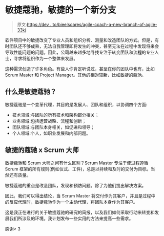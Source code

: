 # 敏捷蔻驰，敏捷的一个新分支

> 原文:[https://dev . to/bieelsoares/agile-coach-a-new-branch-of-agile-33kj](https://dev.to/bieelsoares/agile-coach-a-new-branch-of-agile-33kj)

软件项目中的敏捷改变了专业人员和组织分析、测量和改造团队的方式。但是，有时团队还不够成熟，无法自我管理即将发生的冲突，甚至无法在过程中发现将来会导致性能问题的问题。因此，公司越来越多地寻找专注于转变团队和流程的专业人士，寻求将组织作为一个整体来发展。

这种需求创造了许多角色。有些人你肯定听说过，甚至在你的团队中也有，比如 Scrum Master 和 Project Manager。其他的相对较新，比如敏捷的蔻驰。

## [](#what-is-an-agile-coach)什么是敏捷蔻驰？

敏捷蔻驰是一个变革代理，其目的是发展人、团队和组织，以协调四个方面:

*   技术领域:与团队的所有技术和架构部分相关；
*   业务领域:包括运营战略、流程和创新；
*   团队领域:与团队本身相关，如促进和领导；
*   个人领域:个人，如职业发展和内部问题。

## [](#agile-coach-x-scrum-master)敏捷的蔻驰 x Scrum 大师

敏捷蔻驰和 Scrum 大师之间有什么区别？Scrum Master 专注于使过程遵循 Scrum 框架的所有规则(例如仪式、工件)，总是以持续和及时的交付为目标。当然还有质量。

敏捷蔻驰的重点是改造团队，发现和预防问题。除了为他们提出解决方案。

因此，我们可以得出结论，当 Scrum Master 将交付作为其客户，并且是过程中的反应代理时，敏捷蔻驰作为一个主动代理，将团队本身作为其客户。

这是我正在进行的关于敏捷蔻驰的研究的简报，以及我们如何采取行动来转变和发展我们所涉及的环境。我计划发布一些实用的方法来提高一些需求。

感谢< 3